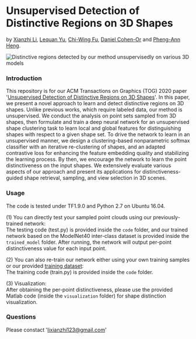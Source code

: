 # Unsupervised Detection of Distinctive Regions on 3D Shapes
by [Xianzhi Li](https://nini-lxz.github.io/), [Lequan Yu](https://yulequan.github.io/), [Chi-Wing Fu](https://www.cse.cuhk.edu.hk/~cwfu/), [Daniel Cohen-Or](https://www.cs.tau.ac.il/~dcor/) and [Pheng-Ann Heng](http://www.cse.cuhk.edu.hk/~pheng/).


![Distinctive regions detected by our method unsupervisedly on various 3D models](https://github.com/nini-lxz/Unsupervised-Shape-Distinction-Detection/blob/master/images/vis_examples.png)


### Introduction
This repository is for our ACM Transactions on Graphics (TOG) 2020 paper '[Unsupervised Detection of Distinctive Regions on 3D Shapes](https://dl.acm.org/doi/pdf/10.1145/3366785)'. In this paper, we present a novel approach to learn and detect distinctive regions on 3D shapes. Unlike previous works, which require labeled data, our method is unsupervised. We conduct the analysis on point sets sampled from 3D shapes, then formulate and train a deep neural network for an unsupervised shape clustering task to learn local and global features for distinguishing shapes with respect to a given shape set. To drive the network to learn in an unsupervised manner, we design a clustering-based nonparametric softmax classifier with an iterative re-clustering of shapes, and an adapted contrastive loss for enhancing the feature embedding quality and stabilizing the learning process. By then, we encourage the network to learn the point distinctiveness on the input shapes. We extensively evaluate various aspects of our approach and present its applications for distinctiveness-guided shape retrieval, sampling, and view selection in 3D scenes.

### Usage
The code is tested under TF1.9.0 and Python 2.7 on Ubuntu 16.04.

(1) You can directly test your sampled point clouds using our previously-trained network:  
The testing code (test.py) is provided inside the `code` folder, and our trained network based on the ModelNet40 inter-class dataset is provided inside the `trained_model` folder.
After running, the network will output per-point distinctiveness value for each input point.

(2) You can also re-train our network either using your own training samples or our provided [training dataset](https://gocuhk-my.sharepoint.com/:u:/g/personal/xianzhili_cuhk_edu_hk/EfA2VOQWrytEmR4awsuD5r8BJpmb3Vnv-uRsSU--ANGk9w?e=R87TQb):  
The training code (train.py) is provided inside the `code` folder.

(3) Visualization:  
After obtaining the per-point distinctiveness, please use the provided Matlab code (inside the `visualization` folder) for shape distinction visualization.

### Questions
Please constact 'lixianzhi123@gmail.com'

